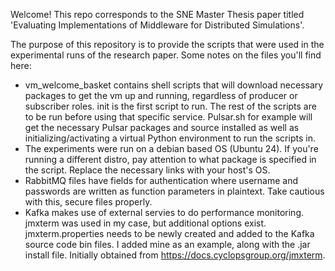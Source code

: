 Welcome!
This repo corresponds to the SNE Master Thesis paper titled 'Evaluating Implementations of Middleware for Distributed Simulations'.

The purpose of this repository is to provide the scripts that were used in the experimental runs of the research paper. Some notes on the files you'll find here:
- vm_welcome_basket contains shell scripts that will download necessary packages to get the vm up and running, regardless of producer or subscriber roles. init is the first script to run. The rest of the scripts are to be run before using that specific service. Pulsar.sh for example will get the necessary Pulsar packages and source installed as well as initializing/activating a virtual Python environment to run the scripts in.
- The experiments were run on a debian based OS (Ubuntu 24). If you're running a different distro, pay attention to what package is specified in the script. Replace the necessary links with your host's OS.
- RabbitMQ files have fields for authentication where username and passwords are written as function parameters in plaintext. Take cautious with this, secure files properly.
- Kafka makes use of external servies to do performance monitoring. jmxterm was used in my case, but additional options exist. jmxterm.properties needs to be newly created and added to the Kafka source code bin files. I added mine as an example, along with the .jar install file. Initially obtained from https://docs.cyclopsgroup.org/jmxterm.
